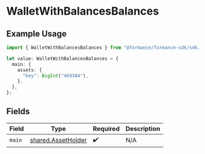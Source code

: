 # WalletWithBalancesBalances

## Example Usage

```typescript
import { WalletWithBalancesBalances } from "@formance/formance-sdk/sdk/models/shared";

let value: WalletWithBalancesBalances = {
  main: {
    assets: {
      "key": BigInt("469384"),
    },
  },
};
```

## Fields

| Field                                                           | Type                                                            | Required                                                        | Description                                                     |
| --------------------------------------------------------------- | --------------------------------------------------------------- | --------------------------------------------------------------- | --------------------------------------------------------------- |
| `main`                                                          | [shared.AssetHolder](../../../sdk/models/shared/assetholder.md) | :heavy_check_mark:                                              | N/A                                                             |